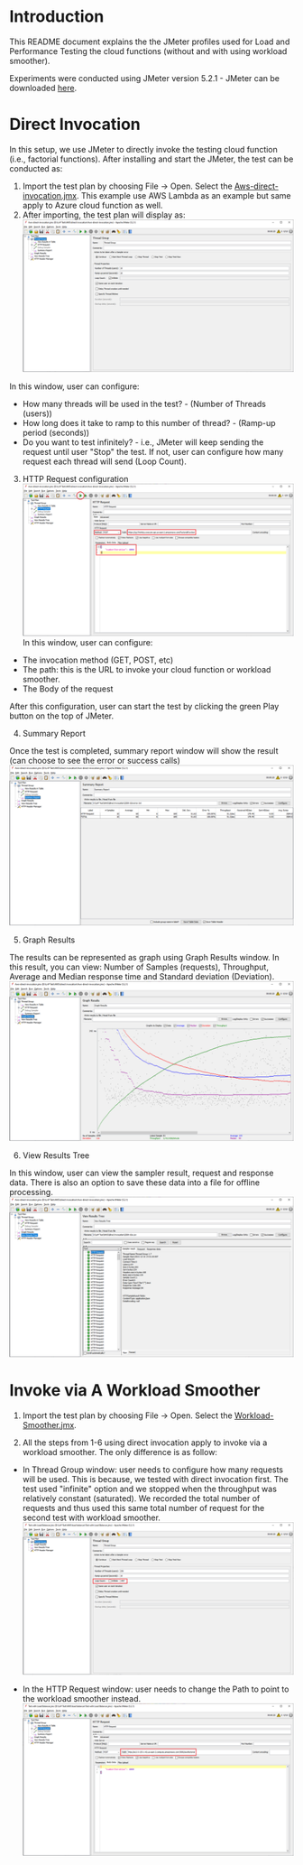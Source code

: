 # Introduction
This README document explains the the JMeter profiles used for Load and Performance Testing the cloud functions (without and with using workload smoother).

Experiments were conducted using JMeter version 5.2.1 - JMeter can be downloaded [here](https://jmeter.apache.org/download_jmeter.cgi).

# Direct Invocation
In this setup, we use JMeter to directly invoke the testing cloud function (i.e., factorial functions). After installing and start the JMeter, the test can be conducted as:

1. Import the test plan by choosing File -> Open. Select the [Aws-direct-invocation.jmx](Aws-direct-invocation.jmx). This example use AWS Lambda as an example but same apply to Azure cloud function as well.
2. After importing, the test plan will display as:
![JMeter Thread Group](image/direct/00-thread-group.png)

In this window, user can configure:
* How many threads will be used in the test? - (Number of Threads (users))
* How long does it take to ramp to this number of thread? - (Ramp-up period (seconds))
* Do you want to test infinitely? - i.e., JMeter will keep sending the request until user "Stop" the test. If not, user can configure how many request each thread will send (Loop Count).

3. HTTP Request configuration
![HTTP Request](image/direct/01-http-request.png)
In this window, user can configure:
* The invocation method (GET, POST, etc)
* The path: this is the URL to invoke your cloud function or workload smoother.
* The Body of the request

After this configuration, user can start the test by clicking the green Play button on the top of JMeter.

4. Summary Report

Once the test is completed, summary report window will show the result (can choose to see the error or success calls)
![Summary Report](image/direct/02-summary-report.png)

5. Graph Results

The results can be represented as graph using Graph Results window. In this result, you can view: Number of Samples (requests), Throughput, Average and Median response time and Standard deviation (Deviation).
![Graph Results](image/direct/03-graph-results.png)

6. View Results Tree

In this window, user can view the sampler result, request and response data. There is also an option to save these data into a file for offline processing.
![View Results Tree](image/direct/04-graph-result-tree.png)

# Invoke via A Workload Smoother
1. Import the test plan by choosing File -> Open. Select the [Workload-Smoother.jmx](Workload-Smoother.jmx).

2. All the steps from 1-6 using direct invocation apply to invoke via a workload smoother. The only difference is as follow:
* In Thread Group window: user needs to configure how many requests will be used. This is because, we tested with direct invocation first. The test used "infinite" option and we stopped when the throughput was relatively constant (saturated). We recorded the total number of requests and thus used this same total number of request for the second test with workload smoother.
![Thread Group](image/workload-smoother/01-thread-group.png)

* In the HTTP Request window: user needs to change the Path to point to the workload smoother instead.
![HTTP Request](image/workload-smoother/02-http-request.png)